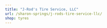 ```yaml
---
title: "J-Rod's Tire Service, LLC"
url: /sharon-springs/j-rods-tire-service-llc/
shop: tyres
---
```

